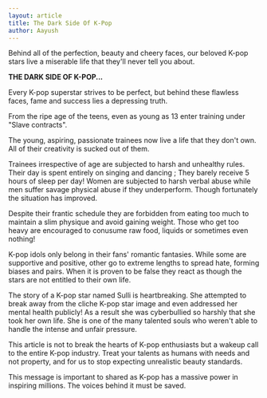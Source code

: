 ```yaml
---
layout: article
title: The Dark Side Of K-Pop
author: Aayush
---
```


Behind all of the perfection, beauty and cheery faces, our beloved K-pop stars live a miserable life that they'll never tell you about.

**THE DARK SIDE OF K-POP...**

Every K-pop superstar strives to be perfect, but behind these flawless faces, fame and success lies a depressing truth.

From the ripe age of the teens, even as young as 13 enter training under "Slave contracts".

The young, aspiring, passionate trainees now live a life that they don't own. All of their creativity is sucked out of them.

Trainees irrespective of age are subjected to harsh and unhealthy rules. Their day is spent entirely on singing and dancing ; They barely receive 5 hours of sleep per day! Women are subjected to harsh verbal abuse while men suffer savage physical abuse if they underperform. Though fortunately the situation has improved.

Despite their frantic schedule they are forbidden from eating too much to maintain a slim physique and avoid gaining weight. Those who get too heavy are encouraged to conusume raw food, liquids or sometimes even nothing!

K-pop idols only belong in their fans' romantic fantasies. While some are supportive and positive, other go to extreme lengths to spread hate, forming biases and pairs. When it is proven to be false they react as though the stars are not entitled to their own life.

The story of a K-pop star named Sulli is heartbreaking. She attempted to break away from the cliche K-pop star image and even addressed her mental health publicly! As a result she was cyberbullied so harshly that she took her own life. She is one of the many talented souls who weren't able to handle the intense and unfair pressure.

This article is not to break the hearts of K-pop enthusiasts but a wakeup call to the entire K-pop industry. Treat your talents as humans with needs and not property, and for us to stop expecting unrealistic beauty standards.

This message is important to shared as K-pop has a massive power in inspiring millions. The voices behind it must be saved.
